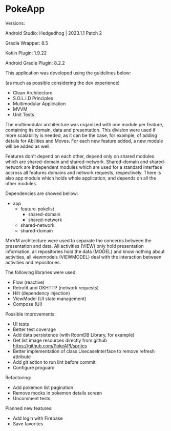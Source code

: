 # PokeApp

Versions:

Android Studio: Hedgedhog | 2023.1.1 Patch 2

Gradle Wrapper: 8.5

Kotlin Plugin: 1.9.22

Android Gradle Plugin: 8.2.2


This application was developed using the guidelines below:

(as much as possible considering the dev experience)

- Clean Architecture 
- S.O.L.I.D Principles
- Multimodular Application
- MVVM 
- Unit Tests

The multimodular architecture was organized with one module per feature, containing its domain, data and presentation.	This division were used if more scalability is needed, as it can be the case, for example, of adding details for Abilities and Moves. For each new feature added, a new module will be added as well.

Features don't depend on each other, depend only on shared modules which are shared-domain and shared-network. 
Shared-domain and shared-network are independent modules which are used for a standard interface accross
all features domains and network requests, respectively.
There is also app module which holds whole application, and depends on all the other modules. 

Dependencies are showed bellow:

- app
  - feature-pokelist 
    - shared-domain
    - shared-network
  - shared-network
  - shared-domain
  
MVVM architecture were used to separate the concerns between the presentation and data. 
All activities (VIEW) only hold presentation information, all repositories hold the data (MODEL) and know nothing about activities, all viewmodels (VIEWMODEL) deal with the interaction between activities and repositories.

The following libraries were used: 

- Flow (reactive)
- Retrofit and OKHTTP (network requests)
- Hilt (dependency injection)
- ViewModel (UI state management)
- Compose (UI)

Possible improvements: 

- UI tests
- Better test coverage
- Add data persistence (with RoomDB Library, for example)
- Get list image resources directly from github https://github.com/PokeAPI/sprites
- Better implementation of class UsecaseInterface to remove refresh attribute
- Add git action to run lint before commit
- Configure proguard

Refactoring:

- Add pokemon list pagination
- Remove mocks in pokemon details screen
- Uncomment tests

Planned new features:
- Add login with Firebase
- Save favorites



